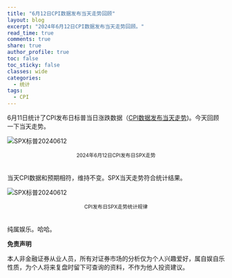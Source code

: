 ```yaml
---
title: "6月12日CPI数据发布当天走势回顾"
layout: blog
excerpt: "2024年6月12日CPI数据发布当天走势回顾。"
read_time: true
comments: true
share: true
author_profile: true
toc: false
toc_sticky: false
classes: wide
categories:
  - 统计
tags:
  - CPI
---
```

6月11日统计了CPI发布日标普当日涨跌数据（[CPI数据发布当天走势](https://money.olim.ca/2024/06/11/posts-CPI/))。今天回顾一下当天走势。

![SPX标普20240612](https://image.olim.cc/2024/2024-06-12-SPX.png)
<small><center>2024年6月12日CPI发布日SPX走势</center></small>　

当天CPI数据和预期相符，维持不变。SPX当天走势符合统计结果。

![SPX标普20240612](https://image.olim.cc/2024/2024-06-12-CPI-data.png)
<small><center>CPI发布日SPX走势统计规律</center></small>　

纯属娱乐。哈哈。

**免责声明** 

本人非金融证券从业人员，所有对证券市场的分析仅为个人兴趣爱好，属自娱自乐性质，为个人将来复盘时留下可查询的资料，不作为他人投资建议。

